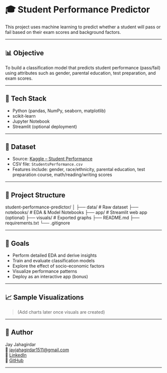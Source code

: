 # 🎓 Student Performance Predictor

This project uses machine learning to predict whether a student will pass or fail based on their exam scores and background factors.

---

## 📊 Objective

To build a classification model that predicts student performance (pass/fail) using attributes such as gender, parental education, test preparation, and exam scores.

---

## 🧰 Tech Stack

- Python (pandas, NumPy, seaborn, matplotlib)
- scikit-learn
- Jupyter Notebook
- Streamlit (optional deployment)

---

## 📁 Dataset

- Source: [Kaggle – Student Performance](https://www.kaggle.com/datasets/spscientist/students-performance-in-exams)
- CSV file: `StudentsPerformance.csv`
- Features include: gender, race/ethnicity, parental education, test preparation course, math/reading/writing scores

---

## 🚀 Project Structure

student-performance-predictor/
│
├── data/ # Raw dataset
├── notebooks/ # EDA & Model Notebooks
├── app/ # Streamlit web app (optional)
├── visuals/ # Exported graphs
├── README.md
├── requirements.txt
└── .gitignore



---

## 📌 Goals

- Perform detailed EDA and derive insights
- Train and evaluate classification models
- Explore the effect of socio-economic factors
- Visualize performance patterns
- Deploy as an interactive app (bonus)

---

## 📈 Sample Visualizations

> (Add charts later once visuals are created)

---

## 🧠 Author

Jay Jahagirdar  
📧 jayjahagirdar1511@gmail.com  
🔗 [LinkedIn](https://www.linkedin.com/in/jay-jahagirdar-0b806625a)  
🔗 [GitHub](https://github.com/JayJ1504)

---
